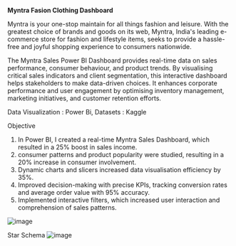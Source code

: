 **Myntra Fasion Clothing Dashboard**

Myntra is your one-stop maintain for all things fashion and leisure. With the greatest choice of brands and goods on its web, Myntra, India's leading e-commerce store for fashion and lifestyle items, seeks to provide a hassle-free and joyful shopping experience to consumers nationwide.

The Myntra Sales Power BI Dashboard provides real-time data on sales performance, consumer behaviour, and product trends. By visualising critical sales indicators and client segmentation, this interactive dashboard helps stakeholders to make data-driven choices. It enhances corporate performance and user engagement by optimising inventory management, marketing initiatives, and customer retention efforts.

Data Visualization : Power Bi, Datasets : Kaggle

Objective
1. In Power BI, I created a real-time Myntra Sales Dashboard, which resulted in a 25% boost in sales income.
2. consumer patterns and product popularity were studied, resulting in a 20% increase in consumer involvement.
3. Dynamic charts and slicers increased data visualisation efficiency by 35%.
4. Improved decision-making with precise KPIs, tracking conversion rates and average order value with 95% accuracy.
5. Implemented interactive filters, which increased user interaction and comprehension of sales patterns.

![image](https://github.com/shrutibel27/Myntra-Dashboard-/assets/147066355/788b7cee-7cf2-4eb6-9be4-6cdc95879c81)


Star Schema 
![image](https://github.com/shrutibel27/Myntra-Dashboard-/assets/147066355/0c89c3ac-3cb6-4f48-bf25-13e0323c3d81)
